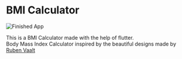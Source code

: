 
# BMI Calculator

![Finished App](https://github.com/londonappbrewery/Images/blob/master/bmi-calc-demo.gif)
  
This is a BMI Calculator made with the help of flutter.  
Body Mass Index Calculator inspired by the beautiful designs made by [Ruben Vaalt](https://dribbble.com/shots/4585382-Simple-BMI-Calculator)


